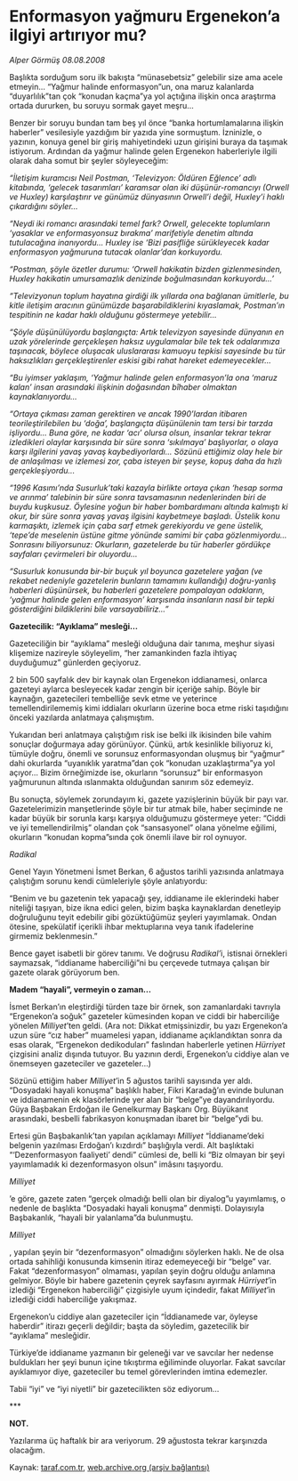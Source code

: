 # Enformasyon yağmuru Ergenekon’a ilgiyi artırıyor mu?

*Alper Görmüş 08.08.2008*

<div class="yazi">
<p>Başlıkta sorduğum soru ilk bakışta “münasebetsiz” gelebilir size ama acele etmeyin... “Yağmur halinde enformasyon”un, ona maruz kalanlarda “duyarlılık”tan çok “konudan kaçma”ya yol açtığına ilişkin onca araştırma ortada dururken, bu soruyu sormak gayet meşru...</p>
<p>Benzer bir soruyu bundan tam beş yıl önce “banka hortumlamalarına ilişkin haberler” vesilesiyle yazdığım bir yazıda yine sormuştum. İzninizle, o yazının, konuya genel bir giriş mahiyetindeki uzun girişini buraya da taşımak istiyorum. Ardından da yağmur halinde gelen Ergenekon haberleriyle ilgili olarak daha somut bir şeyler söyleyeceğim:</p><i>
<p>“İletişim kuramcısı Neil Postman, ‘Televizyon: Öldüren Eğlence’ adlı kitabında, ‘gelecek tasarımları’ karamsar olan iki düşünür-romancıyı (Orwell ve Huxley) karşılaştırır ve günümüz dünyasının Orwell’i değil, Huxley’i haklı çıkardığını söyler...</p>
<p>“Neydi iki romancı arasındaki temel fark? Orwell, gelecekte toplumların ‘yasaklar ve enformasyonsuz bırakma’ marifetiyle denetim altında tutulacağına inanıyordu... Huxley ise ‘Bizi pasifliğe sürükleyecek kadar enformasyon yağmuruna tutacak olanlar’dan korkuyordu. </p>
<p>“Postman, şöyle özetler durumu: ‘Orwell hakikatin bizden gizlenmesinden, Huxley hakikatin umursamazlık denizinde boğulmasından korkuyordu...’</p>
<p>“Televizyonun toplum hayatına girdiği ilk yıllarda ona bağlanan ümitlerle, bu kitle iletişim aracının günümüzde başarabildiklerini kıyaslamak, Postman’ın tespitinin ne kadar haklı olduğunu göstermeye yetebilir...</p>
<p>“Şöyle düşünülüyordu başlangıçta: Artık televizyon sayesinde dünyanın en uzak yörelerinde gerçekleşen haksız uygulamalar bile tek tek odalarımıza taşınacak, böylece oluşacak uluslararası kamuoyu tepkisi sayesinde bu tür haksızlıkları gerçekleştirenler eskisi gibi rahat hareket edemeyecekler...</p>
<p>“Bu iyimser yaklaşım, ‘Yağmur halinde gelen enformasyon’la ona ‘maruz kalan’ insan arasındaki ilişkinin doğasından bîhaber olmaktan kaynaklanıyordu... </p>
<p>“Ortaya çıkması zaman gerektiren ve ancak 1990’lardan itibaren teorileştirilebilen bu ‘doğa’, başlangıçta düşünülenin tam tersi bir tarzda işliyordu... Buna göre, ne kadar ‘acı’ olursa olsun, insanlar tekrar tekrar izledikleri olaylar karşısında bir süre sonra ‘sıkılmaya’ başlıyorlar, o olaya karşı ilgilerini yavaş yavaş kaybediyorlardı... Sözünü ettiğimiz olay hele bir de anlaşılması ve izlemesi zor, çaba isteyen bir şeyse, kopuş daha da hızlı gerçekleşiyordu...</p>
<p>“1996 Kasımı’nda Susurluk’taki kazayla birlikte ortaya çıkan ‘hesap sorma ve arınma’ talebinin bir süre sonra tavsamasının nedenlerinden biri de buydu kuşkusuz. Öylesine yoğun bir haber bombardımanı altında kalmıştı ki okur, bir süre sonra yavaş yavaş ilgisini kaybetmeye başladı. Üstelik konu karmaşıktı, izlemek için çaba sarf etmek gerekiyordu ve gene üstelik, ‘tepe’de meselenin üstüne gitme yönünde samimi bir çaba gözlenmiyordu... Sonrasını biliyorsunuz: Okurların, gazetelerde bu tür haberler gördükçe sayfaları çevirmeleri bir oluyordu...</p>
<p>“Susurluk konusunda bir-bir buçuk yıl boyunca gazetelere yağan (ve rekabet nedeniyle gazetelerin bunların tamamını kullandığı) doğru-yanlış haberleri düşünürsek, bu haberleri gazetelere pompalayan odakların, ‘yağmur halinde gelen enformasyon’ karşısında insanların nasıl bir tepki gösterdiğini bildiklerini bile varsayabiliriz...”</p></i><b>
<p>Gazetecilik: “Ayıklama” mesleği...</p></b>
<p>Gazeteciliğin bir “ayıklama” mesleği olduğuna dair tanıma, meşhur siyasi klişemize nazireyle söyleyelim, “her zamankinden fazla ihtiyaç duyduğumuz” günlerden geçiyoruz.</p>
<p>2 bin 500 sayfalık dev bir kaynak olan Ergenekon iddianamesi, onlarca gazeteyi aylarca besleyecek kadar zengin bir içeriğe sahip. Böyle bir kaynağın, gazetecileri tembelliğe sevk etme ve yeterince temellendirilememiş kimi iddiaları okurların üzerine boca etme riski taşıdığını önceki yazılarda anlatmaya çalışmıştım.</p>
<p>Yukarıdan beri anlatmaya çalıştığım risk ise belki ilk ikisinden bile vahim sonuçlar doğurmaya aday görünüyor. Çünkü, artık kesinlikle biliyoruz ki, tümüyle doğru, önemli ve sorunsuz enformasyondan oluşmuş bir “yağmur” dahi okurlarda “uyanıklık yaratma”dan çok “konudan uzaklaştırma”ya yol açıyor... Bizim örneğimizde ise, okurların “sorunsuz” bir enformasyon yağmurunun altında ıslanmakta olduğundan sanırım söz edemeyiz. </p>
<p>Bu sonuçta, söylemek zorundayım ki, gazete yazıişlerinin büyük bir payı var. Gazetelerimizin manşetlerinde şöyle bir tur atmak bile, haber seçiminde ne kadar büyük bir sorunla karşı karşıya olduğumuzu göstermeye yeter: “Ciddi ve iyi temellendirilmiş” olandan çok “sansasyonel” olana yönelme eğilimi, okurların “konudan kopma”sında çok önemli ilave bir rol oynuyor.</p><i>
<p>Radikal</p></i> Genel Yayın Yönetmeni İsmet Berkan, 6 ağustos tarihli yazısında anlatmaya çalıştığım sorunu kendi cümleleriyle şöyle anlatıyordu:
<p>“Benim ve bu gazetenin tek yapacağı şey, iddianame ile eklerindeki haber niteliği taşıyan, bize ikna edici gelen, bizim başka kaynaklardan denetleyip doğruluğunu teyit edebilir gibi gözüktüğümüz şeyleri yayımlamak. Ondan ötesine, spekülatif içerikli ihbar mektuplarına veya tanık ifadelerine girmemiz beklenmesin.”</p>
<p>Bence gayet isabetli bir görev tanımı. Ve doğrusu <i>Radikal’</i>i, istisnai örnekleri saymazsak, “iddianame haberciliği”ni bu çerçevede tutmaya çalışan bir gazete olarak görüyorum ben.</p><b>
<p>Madem “hayali”, vermeyin o zaman... </p></b>
<p>İsmet Berkan’ın eleştirdiği türden taze bir örnek, son zamanlardaki tavrıyla “Ergenekon’a soğuk” gazeteler kümesinden kopan ve ciddi bir haberciliğe yönelen <i>Milliyet</i>’ten geldi. (Ara not: Dikkat etmişsinizdir, bu yazı Ergenekon’a uzun süre “cız haber” muamelesi yapan, iddianame açıklandıktan sonra da esas olarak, “Ergenekon dedikoduları” faslından haberlerle yetinen <i>Hürriyet</i> çizgisini analiz dışında tutuyor. Bu yazının derdi, Ergenekon’u ciddiye alan ve önemseyen gazeteciler ve gazeteler...)</p>
<p>Sözünü ettiğim haber <i>Milliyet</i>’in 5 ağustos tarihli sayısında yer aldı. “Dosyadaki hayali konuşma” başlıklı haber, Fikri Karadağ’ın evinde bulunan ve iddianamenin ek klasörlerinde yer alan bir “belge”ye dayandırılıyordu. Güya Başbakan Erdoğan ile Genelkurmay Başkanı Org. Büyükanıt arasındaki, besbelli fabrikasyon konuşmadan ibaret bir “belge”ydi bu.</p>
<p>Ertesi gün Başbakanlık’tan yapılan açıklamayı <i>Milliyet</i> “İddianame’deki belgenin yazılması Erdoğan’ı kızdırdı” başlığıyla verdi. Alt başlıktaki “‘Dezenformasyon faaliyeti’ dendi” cümlesi de, belli ki “Biz olmayan bir şeyi yayımlamadık ki dezenformasyon olsun” imâsını taşıyordu. </p><i>
<p>Milliyet</p></i>’e göre, gazete zaten “gerçek olmadığı belli olan bir diyalog”u yayımlamış, o nedenle de başlıkta “Dosyadaki hayali konuşma” denmişti. Dolayısıyla Başbakanlık, “hayali bir yalanlama”da bulunmuştu.<i>
<p>Milliyet</p></i>, yapılan şeyin bir “dezenformasyon” olmadığını söylerken haklı. Ne de olsa ortada sahihliği konusunda kimsenin itiraz edemeyeceği bir “belge” var. Fakat “dezenformasyon” olmaması, yapılan şeyin doğru olduğu anlamına gelmiyor. Böyle bir habere gazetenin çeyrek sayfasını ayırmak <i>Hürriyet</i>’in izlediği “Ergenekon haberciliği” çizgisiyle uyum içindedir, fakat <i>Milliyet</i>’in izlediği ciddi haberciliğe yakışmaz.
<p>Ergenekon’u ciddiye alan gazeteciler için “İddianamede var, öyleyse haberdir” itirazı geçerli değildir; başta da söyledim, gazetecilik bir “ayıklama” mesleğidir. </p>
<p>Türkiye’de iddianame yazmanın bir geleneği var ve savcılar her nedense buldukları her şeyi bunun içine tıkıştırma eğiliminde oluyorlar. Fakat savcılar ayıklamıyor diye, gazeteciler bu temel görevlerinden imtina edemezler.</p>
<p>Tabii “iyi” ve “iyi niyetli” bir gazetecilikten söz ediyorum...</p>
<p>***</p><b>
<p>NOT.</p></b> Yazılarıma üç haftalık bir ara veriyorum. 29 ağustosta tekrar karşınızda olacağım.</div>

Kaynak: [taraf.com.tr](http://www.taraf.com.tr:80/alper-gormus/makale-enformasyon-yagmuru-ergenekona-ilgiyi-artiriyor.htm), [web.archive.org (arşiv bağlantısı)](http://web.archive.org/web/20100608214355/http://www.taraf.com.tr:80/alper-gormus/makale-enformasyon-yagmuru-ergenekona-ilgiyi-artiriyor.htm)
